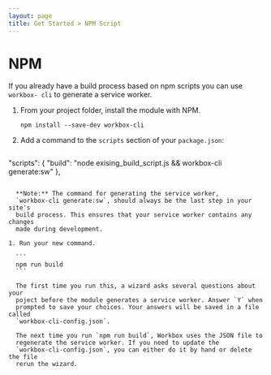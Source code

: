 ```yaml
---
layout: page
title: Get Started > NPM Script
---
```


# NPM

If you already have a build process based on npm scripts you can use `workbox-
cli` to generate a service worker.

1. From your project folder, install the module with NPM.

    ```
    npm install --save-dev workbox-cli
    ```

1. Add a command to the `scripts` section of your `package.json`:

    ```
  "scripts": {
      "build": "node exising_build_script.js && workbox-cli generate:sw"
  },
  ```

    **Note:** The command for generating the service worker,
    `workbox-cli generate:sw`, should always be the last step in your site's
    build process. This ensures that your service worker contains any changes
    made during development. 

1. Run your new command.

    ```
    npm run build
    ```

    The first time you run this, a wizard asks several questions about your
    poject before the module generates a service worker. Answer `Y` when
    prompted to save your choices. Your answers will be saved in a file called
    `workbox-cli-config.json`.

    The next time you run `npm run build`, Workbox uses the JSON file to
    regenerate the service worker. If you need to update the
    `workbox-cli-config.json`, you can either do it by hand or delete the file
    rerun the wizard.


	

